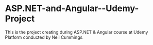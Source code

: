 # ASP.NET-and-Angular--Udemy-Project
This is the project creating during ASP.NET &amp; Angular course at Udemy Platform conducted by Neil Cummings.
